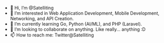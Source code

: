 - 👋 Hi, I’m @Satelliting
- 👀 I’m interested in Web Application Development, Mobile Development, Networking, and API Creation.
- 🌱 I’m currently learning Go, Python (AI/ML), and PHP (Laravel).
- 💞️ I’m looking to collaborate on anything. Like really... anything :D
- 📫 How to reach me: Twitter@Satelliting

<!---
Satelliting/Satelliting is a ✨ special ✨ repository because its `README.md` (this file) appears on your GitHub profile.
You can click the Preview link to take a look at your changes.
--->
